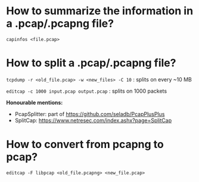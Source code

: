# How to summarize the information in a .pcap/.pcapng file?
```capinfos <file.pcap>```

# How to split a .pcap/.pcapng file?
```tcpdump -r <old_file.pcap> -w <new_files> -C 10``` : splits on every ~10 MB

```editcap -c 1000 input.pcap output.pcap``` : splits on 1000 packets

**Honourable mentions:**
- PcapSplitter: part of https://github.com/seladb/PcapPlusPlus
- SplitCap: https://www.netresec.com/index.ashx?page=SplitCap

# How to convert from pcapng to pcap?
```editcap -F libpcap <old_file.pcapng> <new_file.pcap>```
